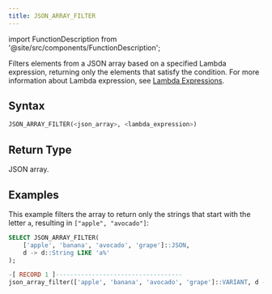 ```yaml
---
title: JSON_ARRAY_FILTER
---
```


import FunctionDescription from '@site/src/components/FunctionDescription';

<FunctionDescription description="Introduced or updated: v1.2.644"/>

Filters elements from a JSON array based on a specified Lambda expression, returning only the elements that satisfy the condition. For more information about Lambda expression, see [Lambda Expressions](../../00-sql-reference/42-lambda-expressions.md).

## Syntax

```sql
JSON_ARRAY_FILTER(<json_array>, <lambda_expression>)
```

## Return Type

JSON array.

## Examples

This example filters the array to return only the strings that start with the letter `a`, resulting in `["apple", "avocado"]`:

```sql
SELECT JSON_ARRAY_FILTER(
    ['apple', 'banana', 'avocado', 'grape']::JSON,
    d -> d::String LIKE 'a%'
);

-[ RECORD 1 ]-----------------------------------
json_array_filter(['apple', 'banana', 'avocado', 'grape']::VARIANT, d -> d::STRING LIKE 'a%'): ["apple","avocado"]
```
